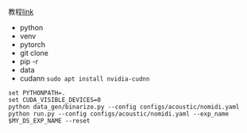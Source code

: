 教程[link](https://www.yuque.com/sunsa-i3ayc/sivu7h/qw2eg7win8unbwn0)

- python
- venv
- pytorch
- git clone
- pip -r
- data
- cudann `sudo apt install nvidia-cudnn`
```
set PYTHONPATH=. 
set CUDA_VISIBLE_DEVICES=0 
python data_gen/binarize.py --config configs/acoustic/nomidi.yaml
python run.py --config configs/acoustic/nomidi.yaml --exp_name $MY_DS_EXP_NAME --reset
```
